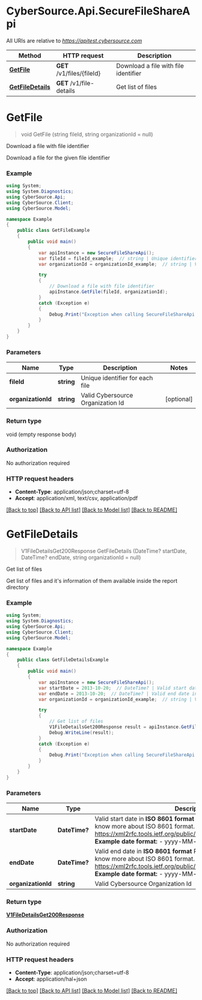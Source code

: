 # CyberSource.Api.SecureFileShareApi

All URIs are relative to *https://apitest.cybersource.com*

Method | HTTP request | Description
------------- | ------------- | -------------
[**GetFile**](SecureFileShareApi.md#getfile) | **GET** /v1/files/{fileId} | Download a file with file identifier
[**GetFileDetails**](SecureFileShareApi.md#getfiledetails) | **GET** /v1/file-details | Get list of files


<a name="getfile"></a>
# **GetFile**
> void GetFile (string fileId, string organizationId = null)

Download a file with file identifier

Download a file for the given file identifier

### Example
```csharp
using System;
using System.Diagnostics;
using CyberSource.Api;
using CyberSource.Client;
using CyberSource.Model;

namespace Example
{
    public class GetFileExample
    {
        public void main()
        {
            var apiInstance = new SecureFileShareApi();
            var fileId = fileId_example;  // string | Unique identifier for each file
            var organizationId = organizationId_example;  // string | Valid Cybersource Organization Id (optional) 

            try
            {
                // Download a file with file identifier
                apiInstance.GetFile(fileId, organizationId);
            }
            catch (Exception e)
            {
                Debug.Print("Exception when calling SecureFileShareApi.GetFile: " + e.Message );
            }
        }
    }
}
```

### Parameters

Name | Type | Description  | Notes
------------- | ------------- | ------------- | -------------
 **fileId** | **string**| Unique identifier for each file | 
 **organizationId** | **string**| Valid Cybersource Organization Id | [optional] 

### Return type

void (empty response body)

### Authorization

No authorization required

### HTTP request headers

 - **Content-Type**: application/json;charset=utf-8
 - **Accept**: application/xml, text/csv, application/pdf

[[Back to top]](#) [[Back to API list]](../README.md#documentation-for-api-endpoints) [[Back to Model list]](../README.md#documentation-for-models) [[Back to README]](../README.md)

<a name="getfiledetails"></a>
# **GetFileDetails**
> V1FileDetailsGet200Response GetFileDetails (DateTime? startDate, DateTime? endDate, string organizationId = null)

Get list of files

Get list of files and it's information of them available inside the report directory

### Example
```csharp
using System;
using System.Diagnostics;
using CyberSource.Api;
using CyberSource.Client;
using CyberSource.Model;

namespace Example
{
    public class GetFileDetailsExample
    {
        public void main()
        {
            var apiInstance = new SecureFileShareApi();
            var startDate = 2013-10-20;  // DateTime? | Valid start date in **ISO 8601 format** Please refer the following link to know more about ISO 8601 format. - https://xml2rfc.tools.ietf.org/public/rfc/html/rfc3339.html#anchor14   **Example date format:**   - yyyy-MM-dd 
            var endDate = 2013-10-20;  // DateTime? | Valid end date in **ISO 8601 format** Please refer the following link to know more about ISO 8601 format. - https://xml2rfc.tools.ietf.org/public/rfc/html/rfc3339.html#anchor14   **Example date format:**   - yyyy-MM-dd 
            var organizationId = organizationId_example;  // string | Valid Cybersource Organization Id (optional) 

            try
            {
                // Get list of files
                V1FileDetailsGet200Response result = apiInstance.GetFileDetails(startDate, endDate, organizationId);
                Debug.WriteLine(result);
            }
            catch (Exception e)
            {
                Debug.Print("Exception when calling SecureFileShareApi.GetFileDetails: " + e.Message );
            }
        }
    }
}
```

### Parameters

Name | Type | Description  | Notes
------------- | ------------- | ------------- | -------------
 **startDate** | **DateTime?**| Valid start date in **ISO 8601 format** Please refer the following link to know more about ISO 8601 format. - https://xml2rfc.tools.ietf.org/public/rfc/html/rfc3339.html#anchor14   **Example date format:**   - yyyy-MM-dd  | 
 **endDate** | **DateTime?**| Valid end date in **ISO 8601 format** Please refer the following link to know more about ISO 8601 format. - https://xml2rfc.tools.ietf.org/public/rfc/html/rfc3339.html#anchor14   **Example date format:**   - yyyy-MM-dd  | 
 **organizationId** | **string**| Valid Cybersource Organization Id | [optional] 

### Return type

[**V1FileDetailsGet200Response**](V1FileDetailsGet200Response.md)

### Authorization

No authorization required

### HTTP request headers

 - **Content-Type**: application/json;charset=utf-8
 - **Accept**: application/hal+json

[[Back to top]](#) [[Back to API list]](../README.md#documentation-for-api-endpoints) [[Back to Model list]](../README.md#documentation-for-models) [[Back to README]](../README.md)

